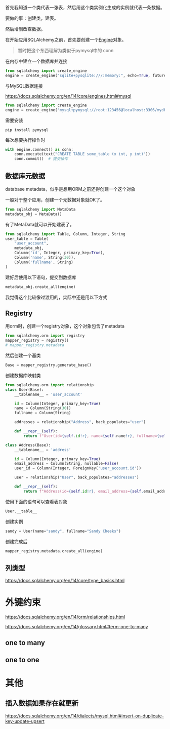 首先我知道一个类代表一张表，然后用这个类实例化生成的实例就代表一条数据。

要做的事：创建类，建表。

然后增删改查数据。



在开始应用SQLAlchemy之前，首先要创建一个[Engine](https://docs.sqlalchemy.org/en/14/core/future.html#sqlalchemy.future.Engine)对象。

> 暂时把这个东西理解为类似于pymysql中的 conn

在内存中建立一个数据库并连接

```python
from sqlalchemy import create_engine
engine = create_engine("sqlite+pysqlite:///:memory:", echo=True, future=True)
```

与MySQL数据连接

https://docs.sqlalchemy.org/en/14/core/engines.html#mysql

```python
from sqlalchemy import create_engine
engine = create_engine('mysql+pymysql://root:123456@localhost:3306/mydb')
```

需要安装

```
pip install pymysql
```



每次想要执行操作时

```python
with engine.connect() as conn:
    conn.execute(text("CREATE TABLE some_table (x int, y int)"))
    conn.commit()  # 提交操作
```

## 数据库元数据

database metadata，似乎是想用ORM之前还得创建一个这个对象

一般对于整个应用，创建一个元数据对象就OK了。

```python
from sqlalchemy import MetaData
metadata_obj = MetaData()
```

有了MetaData就可以开始建表了。

```python
from sqlalchemy import Table, Column, Integer, String
user_table = Table(
    "user_account",
    metadata_obj,
    Column('id', Integer, primary_key=True),
    Column('name', String(30)),
    Column('fullname', String)
)
```

建好后使用以下语句，提交到数据库

```python
metadata_obj.create_all(engine)
```

我觉得这个比较像过渡用的，实际中还是用以下方式

## Registry

用orm时，创建一个registry对象，这个对象包含了metadata

```python
from sqlalchemy.orm import registry
mapper_registry = registry()
# mapper_registry.metadata
```

然后创建一个基类

```python
Base = mapper_registry.generate_base()
```

创建数据库映射类

```python
from sqlalchemy.orm import relationship
class User(Base):
    __tablename__ = 'user_account'

    id = Column(Integer, primary_key=True)
    name = Column(String(30))
    fullname = Column(String)

    addresses = relationship("Address", back_populates="user")

    def __repr__(self):
        return f"User(id={self.id!r}, name={self.name!r}, fullname={self.fullname!r})"

class Address(Base):
    __tablename__ = 'address'

    id = Column(Integer, primary_key=True)
    email_address = Column(String, nullable=False)
    user_id = Column(Integer, ForeignKey('user_account.id'))

    user = relationship("User", back_populates="addresses")

    def __repr__(self):
        return f"Address(id={self.id!r}, email_address={self.email_address!r})"
```

使用下面的语句可以查看表对象

```python
User.__table__
```

创建实例

```python
sandy = User(name="sandy", fullname="Sandy Cheeks")
```

创建完成后

```python
mapper_registry.metadata.create_all(engine)
```



## 列类型

https://docs.sqlalchemy.org/en/14/core/type_basics.html

# 外键约束

https://docs.sqlalchemy.org/en/14/orm/relationships.html

https://docs.sqlalchemy.org/en/14/glossary.html#term-one-to-many

## one to many



## one to one

# 其他

## 插入数据如果存在就更新

https://docs.sqlalchemy.org/en/14/dialects/mysql.html#insert-on-duplicate-key-update-upsert
